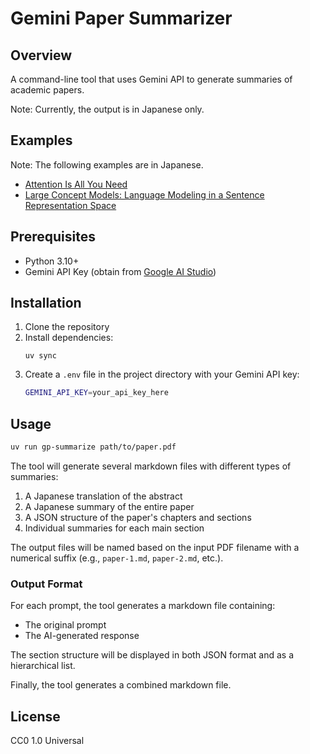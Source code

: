 # Gemini Paper Summarizer

## Overview

A command-line tool that uses Gemini API to generate summaries of academic papers.

Note: Currently, the output is in Japanese only.

## Examples

Note: The following examples are in Japanese.

- [Attention Is All You Need](https://7shi.hateblo.jp/entry/2025/01/04/204353)
- [Large Concept Models: Language Modeling in a Sentence Representation Space](https://7shi.hateblo.jp/entry/2025/01/04/232224)

## Prerequisites

- Python 3.10+
- Gemini API Key (obtain from [Google AI Studio](https://aistudio.google.com/))

## Installation

1. Clone the repository
2. Install dependencies:
   ```
   uv sync
   ```
3. Create a `.env` file in the project directory with your Gemini API key:
   ```bash
   GEMINI_API_KEY=your_api_key_here
   ```

## Usage

```bash
uv run gp-summarize path/to/paper.pdf
```

The tool will generate several markdown files with different types of summaries:

1. A Japanese translation of the abstract
2. A Japanese summary of the entire paper
3. A JSON structure of the paper's chapters and sections
4. Individual summaries for each main section

The output files will be named based on the input PDF filename with a numerical suffix (e.g., `paper-1.md`, `paper-2.md`, etc.).

### Output Format

For each prompt, the tool generates a markdown file containing:

- The original prompt
- The AI-generated response

The section structure will be displayed in both JSON format and as a hierarchical list.

Finally, the tool generates a combined markdown file.

## License

CC0 1.0 Universal
